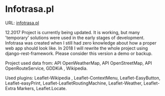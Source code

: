 <h1> Infotrasa.pl </h1>
URL: <a href='http://infotrasa.pl/'>infotrasa.pl</a>


12.2017
Project is currently being updated. It is working, but many 'temporary' solutions were used in the early stages of development. Infotrasa was created when I still had zero knowledge about how a proper web app should look like. In 2018 I will rewrite the whole project  using django-rest-framework. Please consider this version a demo or backup.

Project used data from:
API OpenWeatherMap, API OpenStreetMap, API OpenRouteService, GDDKiA , Wikipedia.

Used plugins:
Leaflet-Wikipedia , Leaflet-ContextMenu, Leaflet-EasyButton, Leaflet-easyPrint, Leaflet-LeafletRoutingMachine, Leaflet-Weather, Leaflet-Extra Markers, Leaflet.Locate.
